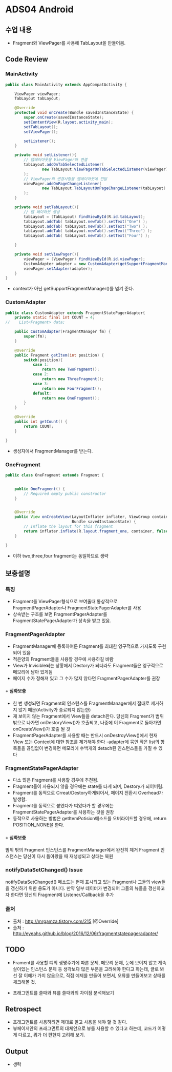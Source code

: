 # ADS04 Android

## 수업 내용

- Fragment와 ViewPager를 사용해 TabLayout을 만들어봄.

## Code Review

### MainActivity

```Java
public class MainActivity extends AppCompatActivity {

    ViewPager viewPager;
    TabLayout tabLayout;

    @Override
    protected void onCreate(Bundle savedInstanceState) {
        super.onCreate(savedInstanceState);
        setContentView(R.layout.activity_main);
        setTabLayout();
        setViewPager();

        setListener();
    }

    private void setListener(){
        // 탭레이아웃을 ViewPager와 연결
        tabLayout.addOnTabSelectedListener(
                new TabLayout.ViewPagerOnTabSelectedListener(viewPager)
        );
        // ViewPager의 변경사항을 탭레이아웃에 전달
        viewPager.addOnPageChangeListener(
                new TabLayout.TabLayoutOnPageChangeListener(tabLayout)
        );
    }

    private void setTabLayout(){
        // 탭 레이아웃 생성
        tabLayout = (TabLayout) findViewById(R.id.tabLayout);
        tabLayout.addTab( tabLayout.newTab().setText("One") );
        tabLayout.addTab( tabLayout.newTab().setText("Two") );
        tabLayout.addTab( tabLayout.newTab().setText("Three") );
        tabLayout.addTab( tabLayout.newTab().setText("Four") );

    }

    private void setViewPager(){
        viewPager = (ViewPager) findViewById(R.id.viewPager);
        CustomAdapter adapter = new CustomAdapter(getSupportFragmentManager());
        viewPager.setAdapter(adapter);
    }
}
```
- context가 아닌 getSupportFragmentManager()를 넘겨 준다.

### CustomAdapter

```Java
public class CustomAdapter extends FragmentStatePagerAdapter{
    private static final int COUNT = 4;
//    List<Fragment> data;

    public CustomAdapter(FragmentManager fm) {
        super(fm);
    }

    @Override
    public Fragment getItem(int position) {
        switch(position){
            case 1:
                return new TwoFragment();
            case 2:
                return new ThreeFragment();
            case 3:
                return new FourFragment();
            default:
                return new OneFragment();
        }
    }

    @Override
    public int getCount() {
        return COUNT;
    }

}
```

- 생성자에서 FragmentManager를 받는다.

### OneFragment

```Java
public class OneFragment extends Fragment {


    public OneFragment() {
        // Required empty public constructor
    }


    @Override
    public View onCreateView(LayoutInflater inflater, ViewGroup container,
                             Bundle savedInstanceState) {
        // Inflate the layout for this fragment
        return inflater.inflate(R.layout.fragment_one, container, false);
    }

}
```
- 이하 two,three,four fragment는 동일하므로 생략

## 보충설명

### 특징

- Fragment를 ViewPager형식으로 보여줄때 통상적으로 FragmentPagerAdapter나 FragmentStatePagerAdapter를 사용
- 상속받는 구조를 보면 FragmentPagerAdapter를 FragmentStatePagerAdapter가 상속을 받고 있음.

### FragmentPagerAdapter

- FragmentManager에 등록하여둔 Fragment를 최대한 영구적으로 가지도록 구현되어 있음
- 적은양의 Fragment들을 사용할 경우에 사용하길 바람
- View가 Invisible되는 상황에서 Destory가 되더라도 Fragment들은 영구적으로 메모리에 남아 있게됨
- 페이지 수가 정해져 있고 그 수가 많지 않다면 FragmentPagerAdapter를 권장

#### + 심화보충

- 한 번 생성되면 Fragment의 인스턴스를 FragmentManager에서 절대로 제거하지 않기 때문(Activity가 종료되지 않는한)
- 재 보이지 않는 Fragment에서 View들을 detach한다. 당신의 Fragment가 범위 밖으로 나가면 onDestoryView()가 호출되고, 나중에 이 Fragment로 돌아가면 onCreateView()가 호출 될 것
- FragmentPagerAdapter를 사용할 때는 반드시 onDestroyView()에서 현재 View 또는 Context에 대한 참조를 제거해야 한다
-adapter에 묶인 작은 list의 항목들을 끊임없이 변경하면 메모리에 수백개의 detach된 인스턴스들을 가질 수 있다

### FragmentStatePagerAdapter

- 다소 많은 Fragment를 사용할 경우에 추천됨.
- Fragment들이 사용되지 않을 경우에는 state를 타게 되며, Destory가 되어버림.
- Fragment를 동적으로 Crreat/Destory하게되어서, 페이지 전환시 Overhead가 발생함.
- Fragment를 동적으로 붙였다가 띠었다가 할 경우에는 FragmentStatePagerAdapter를 사용하는 것을 권장
- 동적으로 사용하는 방법은 getItemPotision메소드를 오버라이드할 경우에, return POSITION_NONE을 한다.


#### + 심화보충

범위 밖의 Fragment 인스턴스를 FragmentManager에서 완전히 제거
Fragment 인스턴스는 당신이 다시 돌아왔을 때 재생성되고 상태는 복원

### notifyDataSetChanged() Issue

 notifyDataSetChanged() 메소드는 현재 표시되고 있는 Fragment나 그들의 view들을 갱신하기 위한 용도가 아니다. 만약 일부 데이터가 변경되어 그들의 뷰들을 갱신하고자 한다면 당신의 Fragment에 Listener/Callback을 추가

### 출처

- 출처 : http://mrgamza.tistory.com/215 [@Override]
- 출처 : http://eyeahs.github.io/blog/2016/12/06/fragmentstatepageradapter/

## TODO

- Frament를 사용할 떄의 생명주기에 따른 문제, 메모리 문제, 눈에 보이지 않고 계속 살아있는 인스턴스 문제 등 생각보다 많은 부분을 고려해야 한다고 하는데, 글로 봐선 잘 이해가 가지 않음으로, 직접 예제를 만들어 보면서, 오류를 만들어보고 상태를 체크해볼 것.

- 프래그먼트를 쓸때와 뷰를 쓸때와의 차이점 분석해보기

## Retrospect

- 프래그먼트를 사용하려면 제대로 알고 사용을 해야 할 것 같다. 
- 뷰페이저안의 프래그먼트의 대체안으로 뷰를 사용할 수 있다고 하는데, 코드가 어떻게 다르고, 뭐가 더 편한지 고려해 보기.

## Output
- 생략